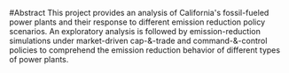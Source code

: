 #Abstract
This project provides an analysis of California's fossil-fueled power plants and their response to different emission reduction policy scenarios. 
An exploratory analysis is followed by emission-reduction simulations under market-driven cap-&-trade and command-&-control policies to comprehend the emission reduction
behavior of different types of power plants. 
